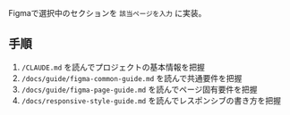 Figmaで選択中のセクションを `該当ページを入力` に実装。

## 手順

1. `/CLAUDE.md` を読んでプロジェクトの基本情報を把握
2. `/docs/guide/figma-common-guide.md` を読んで共通要件を把握
3. `/docs/guide/figma-page-guide.md` を読んでページ固有要件を把握
4. `/docs/responsive-style-guide.md` を読んでレスポンシブの書き方を把握
